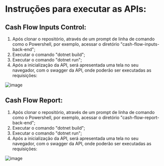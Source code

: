 # Instruções para executar as APIs:

## Cash Flow Inputs Control:

1. Após clonar o repositório, através de um prompt de linha de comando como o Powershell, por exemplo, acessar o diretório "cash-flow-inputs-back-end";
2. Executar o comando "dotnet build";
3. Executar o comando "dotnet run";
4. Após a inicialização da API, será apresentada uma tela no seu navegador, com o swagger da API, onde poderão ser executadas as requisições:

![image](https://github.com/user-attachments/assets/dd5e7f2a-cea6-426d-a783-e893109da3bc)


## Cash Flow Report:

1. Após clonar o repositório, através de um prompt de linha de comando como o Powershell, por exemplo, acessar o diretório "cash-flow-report-back-end";
2. Executar o comando "dotnet build";
3. Executar o comando "dotnet run";
4. Após a inicialização da API, será apresentada uma tela no seu navegador, com o swagger da API, onde poderão ser executadas as requisições:

![image](https://github.com/user-attachments/assets/43245096-eb10-4536-b230-34db8cbeebf7)
